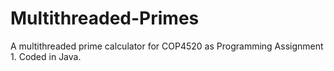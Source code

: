 # Multithreaded-Primes
A multithreaded prime calculator for COP4520 as Programming Assignment 1. Coded in Java.

